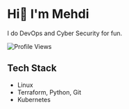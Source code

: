<link rel="stylesheet" href="https://cdnjs.cloudflare.com/ajax/libs/font-awesome/6.0.0-beta3/css/all.min.css">

# Hi👋 I'm Mehdi

I do DevOps and Cyber Security for fun.

![Profile Views](https://komarev.com/ghpvc/?username=memor24&color=blue)

## Tech Stack

- Linux
- Terraform, Python, Git
- Kubernetes

